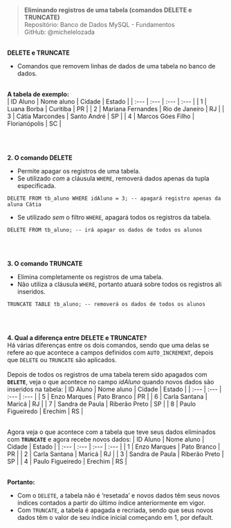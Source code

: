> **Eliminando registros de uma tabela (comandos DELETE e TRUNCATE)**     
> Repositório: Banco de Dados MySQL - Fundamentos    
> GitHub: @michelelozada
&nbsp;
     
&nbsp;  
**DELETE e TRUNCATE**  
- Comandos que removem linhas de dados de uma tabela no banco de dados.
&nbsp;
     
&nbsp;  
**A tabela de exemplo:**  
| ID Aluno | Nome aluno        | Cidade         | Estado |
| :---     | :---              | :---           | :---   |
| 1        | Luana Borba       | Curitiba       | PR     |
| 2        | Mariana Fernandes | Rio de Janeiro | RJ     |
| 3        | Cátia Marcondes   | Santo André    | SP     |
| 4        | Marcos Góes Filho | Florianópolis  | SC     |

&nbsp;
     
&nbsp;  
**2. O comando DELETE**  
* Permite apagar os registros de uma tabela.  
* Se utilizado *com* a cláusula `WHERE`, removerá dados apenas da tupla especificada.  
```mysql
DELETE FROM tb_aluno WHERE idAluno = 3; -- apagará registro apenas da aluna Cátia
```
* Se utilizado *sem* o filtro `WHERE`, apagará todos os registros da tabela.  
```mysql
DELETE FROM tb_aluno; -- irá apagar os dados de todos os alunos  
```
&nbsp;
     
&nbsp;   
**3. O comando TRUNCATE**  
* Elimina completamente os registros de uma tabela.  
* Não utiliza a cláusula `WHERE`, portanto atuará sobre todos os registros ali inseridos.  
```mysql
TRUNCATE TABLE tb_aluno; -- removerá os dados de todos os alunos   
```
&nbsp;
     
&nbsp;    
**4. Qual a diferença entre DELETE e TRUNCATE?**    
Há várias diferenças entre os dois comandos, sendo que uma delas se refere ao que acontece a campos
definidos com `AUTO_INCREMENT`, depois que `DELETE` ou `TRUNCATE` são aplicados.  
&nbsp;
&nbsp;  
Depois de todos os registros de uma tabela terem sido apagados com **`DELETE`**, veja o que acontece 
no campo *idAluno* quando novos dados são inseridos na tabela: 
| ID Aluno | Nome aluno         | Cidade         | Estado  |
| :---     | :---               | :---           | :---    |
| 5	       | Enzo Marques	    | Pato Branco    | PR      |
| 6        | Carla Santana      | Maricá	     | RJ      |
| 7        | Sandra de Paula    | Riberão Preto	 | SP      |
| 8        | Paulo Figueiredo	| Erechim	     | RS      |

&nbsp;
&nbsp;   
Agora veja o que acontece com a tabela que teve seus dados eliminados com **`TRUNCATE`** e agora recebe novos 
dados: 
| ID Aluno | Nome aluno       | Cidade        | Estado  |
| :---     | :---             | :---          | :---    |
| 1	       | Enzo Marques	  | Pato Branco   | PR      |
| 2        | Carla Santana    | Maricá	      | RJ      |
| 3        | Sandra de Paula  | Riberão Preto | SP      |
| 4        | Paulo Figueiredo | Erechim	      | RS      |

&nbsp;
&nbsp;  
**Portanto:**  
* Com o `DELETE`, a tabela não é ‘resetada’ e novos dados têm seus novos índices contados a partir do último 
índice anteriormente em vigor.  
* Com `TRUNCATE`, a tabela é apagada e recriada, sendo que seus novos dados têm o valor de seu índice inicial 
começando em 1, por default.